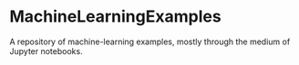 # MachineLearningExamples
A repository of machine-learning examples, mostly through the medium of Jupyter notebooks.
